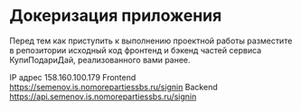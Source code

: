 # Докеризация приложения

Перед тем как приступить к выполнению проектной работы разместите в репозитории исходный код фронтенд и бэкенд частей сервиса КупиПодариДай, реализованного вами ранее.

IP адрес 158.160.100.179
Frontend https://semenov.is.nomorepartiessbs.ru/signin
Backend https://api.semenov.is.nomorepartiessbs.ru/signin
